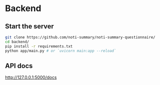 # Backend

## Start the server

```bash
git clone https://github.com/noti-summary/noti-summary-questionnaire/
cd backend/
pip install -r requirements.txt
python app/main.py # or `uvicorn main:app --reload`
```

## API docs

http://127.0.0.1:5000/docs